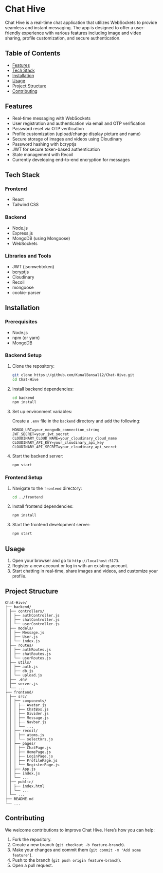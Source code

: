 # Chat Hive

Chat Hive is a real-time chat application that utilizes WebSockets to provide seamless and instant messaging. The app is designed to offer a user-friendly experience with various features including image and video sharing, profile customization, and secure authentication.

## Table of Contents

- [Features](#features)
- [Tech Stack](#tech-stack)
- [Installation](#installation)
- [Usage](#usage)
- [Project Structure](#project-structure)
- [Contributing](#contributing)

## Features

- Real-time messaging with WebSockets
- User registration and authentication via email and OTP verification
- Password reset via OTP verification
- Profile customization (upload/change display picture and name)
- Secure storage of images and videos using Cloudinary
- Password hashing with bcryptjs
- JWT for secure token-based authentication
- State management with Recoil
- Currently developing end-to-end encryption for messages

## Tech Stack

### Frontend

- React
- Tailwind CSS

### Backend

- Node.js
- Express.js
- MongoDB (using Mongoose)
- WebSockets

### Libraries and Tools

- JWT (jsonwebtoken)
- bcryptjs
- Cloudinary
- Recoil
- mongoose
- cookie-parser

## Installation

### Prerequisites

- Node.js
- npm (or yarn)
- MongoDB

### Backend Setup

1. Clone the repository:

    ```sh
    git clone https://github.com/KunalBansal12/Chat-Hive.git
    cd Chat-Hive
    ```

2. Install backend dependencies:

    ```sh
    cd backend
    npm install
    ```

3. Set up environment variables:

    Create a `.env` file in the `backend` directory and add the following:

    ```env
    MONGO_URI=your_mongodb_connection_string
    JWT_SECRET=your_jwt_secret
    CLOUDINARY_CLOUD_NAME=your_cloudinary_cloud_name
    CLOUDINARY_API_KEY=your_cloudinary_api_key
    CLOUDINARY_API_SECRET=your_cloudinary_api_secret
    ```

4. Start the backend server:

    ```sh
    npm start
    ```

### Frontend Setup

1. Navigate to the `frontend` directory:

    ```sh
    cd ../frontend
    ```

2. Install frontend dependencies:

    ```sh
    npm install
    ```

3. Start the frontend development server:

    ```sh
    npm start
    ```

## Usage

1. Open your browser and go to `http://localhost:5173`.
2. Register a new account or log in with an existing account.
3. Start chatting in real-time, share images and videos, and customize your profile.

## Project Structure

    Chat-Hive/
    ├── backend/
    │ ├── controllers/
    │ │ ├── authController.js
    │ │ ├── chatController.js
    │ │ └── userController.js
    │ ├── models/
    │ │ ├── Message.js
    │ │ ├── User.js
    │ │ └── index.js
    │ ├── routes/
    │ │ ├── authRoutes.js
    │ │ ├── chatRoutes.js
    │ │ └── userRoutes.js
    │ ├── utils/
    │ │ ├── auth.js
    │ │ ├── db.js
    │ │ └── upload.js
    │ ├── .env
    │ ├── server.js
    │ └── ...
    ├── frontend/
    │ ├── src/
    │ │ ├── components/
    │ │ │ ├── Avatar.js
    │ │ │ ├── ChatBox.js
    │ │ │ ├── Divider.js
    │ │ │ ├── Message.js
    │ │ │ ├── Navbar.js
    │ │ │ └── ...
    │ │ ├── recoil/
    │ │ │ ├── atoms.js
    │ │ │ └── selectors.js
    │ │ ├── pages/
    │ │ │ ├── ChatPage.js
    │ │ │ ├── HomePage.js
    │ │ │ ├── LoginPage.js
    │ │ │ ├── ProfilePage.js
    │ │ │ └── RegisterPage.js
    │ │ ├── App.js
    │ │ ├── index.js
    │ │ └── ...
    │ ├── public/
    │ │ ├── index.html
    │ │ └── ...
    │ └── ...
    ├── README.md
    └── ...


## Contributing

We welcome contributions to improve Chat Hive. Here’s how you can help:

1. Fork the repository.
2. Create a new branch (`git checkout -b feature-branch`).
3. Make your changes and commit them (`git commit -m 'Add some feature'`).
4. Push to the branch (`git push origin feature-branch`).
5. Open a pull request.
